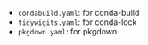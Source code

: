 - `condabuild.yaml`: for conda-build
- `tidywigits.yaml`: for conda-lock
- `pkgdown.yaml`: for pkgdown

